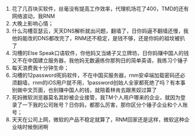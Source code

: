 1. 花了几百块买软件，丝毫没有提高工作效率，代理机场花了400，TMD的还有网络波动，我RNM
2. 大晚上影响心情；
3. 什么沟槽亚瑟云，天天DNS解析就出问题，翻墙了，日你妈逼不翻墙还慢，我他妈能改的DNS都改完了，RNM还不稳定，是钱不够，还是你妈的祖坟被扒了
4. 沟槽的Else Speak口语软件，你他妈又当婊子又立牌坊，日你妈赚中国人的钱又不在中国建立服务器，我他妈无数遍练你那狗日的简单英语，我练习个锤子
5. 每天浪费我十分钟生命；
6. 沟槽的12password死妈软件，不在中国买服务器，rnm安卓端加载密码还必须翻墙，rnm的iOS用户就不用，1password创始人全家都死绝了吗？有本事别做中文页面，也别赚中国人的钱，就陪着林肯去跟黑奴过算了
7. 死妈微软浏览器莫名其妙被企业接管，我TM个人用户哪来的企业，就因为登录了一下我的公司账号？日你妈，都那么厉害，那你区分个锤子企业和个人账号；
8. 天天在公司上网，微软的产品不稳定就算了，RNM回家还是这样，微软这种企业啥时候倒闭啊
